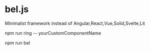 # bel.js
Minimalist framework instead of Angular,React,Vue,Solid,Svelte,Lit

npm run ring -- yourCustomComponentName

npm run bel
